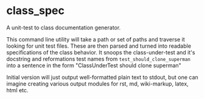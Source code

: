 class_spec
==========

A unit-test to class documentation generator.

This command line utility will take a path or set of paths and traverse it looking for
unit test files. These are then parsed and turned into readable specifications of the
class behavior. It snoops the class-under-test and it's docstring and reformations test
names from `test_should_clone_superman` into a sentence in the form "ClassUnderTest should 
clone superman"

Initial version will just output well-formatted plain text to stdout, but one can imagine
creating various output modules for rst, md, wiki-markup, latex, html etc.
